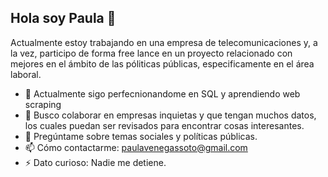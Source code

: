 ## Hola soy Paula 👋

Actualmente estoy trabajando en una empresa de telecomunicaciones y, a la vez, participo de forma free lance en un proyecto relacionado con mejores en el ámbito
de las póliticas públicas, especificamente en el área laboral. 

- 🌱 Actualmente sigo perfecnionandome en SQL y aprendiendo web scraping
- 👯 Busco colaborar en empresas inquietas y que tengan muchos datos, los cuales puedan ser revisados para encontrar cosas interesantes. 
- 💬 Pregúntame sobre temas sociales y políticas públicas. 
- 📫 Cómo contactarme: paulavenegassoto@gmail.com
- ⚡ Dato curioso: Nadie me detiene.

